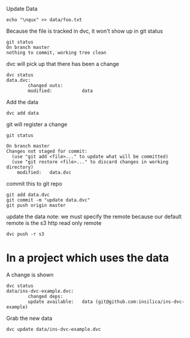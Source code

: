 Update Data
```
echo "\nqux" >> data/foo.txt
```

Because the file is tracked in dvc, it won't show up in git status
```
git status
On branch master
nothing to commit, working tree clean
```

dvc will pick up that there has been a change
```
dvc status
data.dvc:                                                                       
        changed outs:                                                           
		modified:           data
```

Add the data
```
dvc add data
```

git will register a change
```
git status

On branch master
Changes not staged for commit:
  (use "git add <file>..." to update what will be committed)
  (use "git restore <file>..." to discard changes in working directory)
	modified:   data.dvc
```

commit this to git repo
```
git add data.dvc
git commit -m "update data.dvc"
git push origin master
```

update the data
note: we must specify the remote because our default remote is the s3 http read only remote
```
dvc push -r s3
```

# In a project which uses the data

A change is shown
```
dvc status
data/ins-dvc-example.dvc:                                                       
        changed deps:                                                           
		update available:   data (git@github.com:insilica/ins-dvc-example)
```

Grab the new data
```
dvc update data/ins-dvc-example.dvc
```
